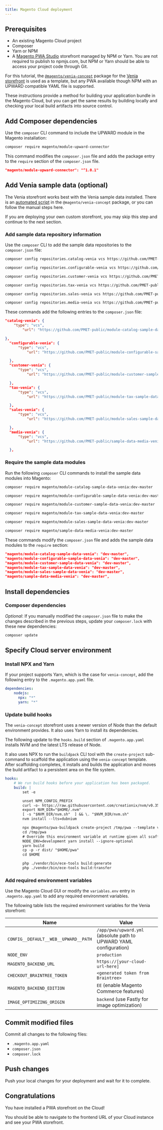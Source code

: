 ```yaml
---
title: Magento Cloud deployment
---
```


## Prerequisites

-   An existing Magento Cloud project
-   Composer
-   Yarn or NPM
-   A [Magento PWA Studio][] storefront managed by NPM or Yarn.
    You are not required to publish to npmjs.com, but
    NPM or Yarn should be able to access your project code through Git.

For this tutorial, the [`@magento/venia-concept`][] package for the [Venia storefront][] is used as a template, but any PWA available though NPM with an UPWARD compatible YAML file is supported.

These instructions provide a method for building your application bundle in the Magento Cloud, but
you can get the same results by building locally and checking your local build artifacts into source control.

## Add Composer dependencies

Use the `composer` CLI command to include the UPWARD module in the Magento installation:

```sh
composer require magento/module-upward-connector
```

This command modifies the `composer.json` file and adds the package entry to the `require` section of the `composer.json` file.

```json
"magento/module-upward-connector": "^1.0.1"
```

## Add Venia sample data (optional)

The Venia storefront works best with the Venia sample data installed. There is an [automated script](https://pwastudio.io/venia-pwa-concept/install-sample-data/) in the `@magento/venia-concept` package, or you can follow the manual steps here.

If you are deploying your own custom storefront, you may skip this step and continue to the next section.

### Add sample data repository information

Use the `composer` CLI to add the sample data repositories to the `composer.json` file:

```sh
composer config repositories.catalog-venia vcs https://github.com/PMET-public/module-catalog-sample-data-venia
```

```sh
composer config repositories.configurable-venia vcs https://github.com/PMET-public/module-configurable-sample-data-venia
```

```sh
composer config repositories.customer-venia vcs https://github.com/PMET-public/module-customer-sample-data-venia
```

```sh
composer config repositories.tax-venia vcs https://github.com/PMET-public/module-tax-sample-data-venia
```

```sh
composer config repositories.sales-venia vcs https://github.com/PMET-public/module-sales-sample-data-venia
```

```sh
composer config repositories.media-venia vcs https://github.com/PMET-public/sample-data-media-venia
```

These commands add the following entries to the `composer.json` file:

```json
"catalog-venia": {
    "type": "vcs",
        "url": "https://github.com/PMET-public/module-catalog-sample-data-venia"

},
  "configurable-venia": {
      "type": "vcs",
          "url": "https://github.com/PMET-public/module-configurable-sample-data-venia"

  },
  "customer-venia": {
      "type": "vcs",
          "url": "https://github.com/PMET-public/module-customer-sample-data-venia"

  },
  "tax-venia": {
      "type": "vcs",
          "url": "https://github.com/PMET-public/module-tax-sample-data-venia"

  },
  "sales-venia": {
      "type": "vcs",
          "url": "https://github.com/PMET-public/module-sales-sample-data-venia"

  },
  "media-venia": {
      "type": "vcs",
          "url": "https://github.com/PMET-public/sample-data-media-venia"

  },
```

### Require the sample data modules

Run the following `composer` CLI commands to install the sample data modules into Magento:

```sh
composer require magento/module-catalog-sample-data-venia:dev-master
```

```sh
composer require magento/module-configurable-sample-data-venia:dev-master
```

```sh
composer require magento/module-customer-sample-data-venia:dev-master
```

```sh
composer require magento/module-tax-sample-data-venia:dev-master
```

```sh
composer require magento/module-sales-sample-data-venia:dev-master
```

```sh
composer require magento/sample-data-media-venia:dev-master
```

These commands modify the `composer.json` file and adds the sample data modules to the `require` section:

```json
"magento/module-catalog-sample-data-venia": "dev-master",
"magento/module-configurable-sample-data-venia": "dev-master",
"magento/module-customer-sample-data-venia": "dev-master",
"magento/module-tax-sample-data-venia": "dev-master",
"magento/module-sales-sample-data-venia": "dev-master",
"magento/sample-data-media-venia": "dev-master",
```

## Install dependencies

### Composer dependencies

_Optional_: If you manually modified the `composer.json` file to make the changes described in the previous steps, update your `composer.lock` with these new dependencies:

```sh
composer update
```

## Specify Cloud server environment

### Install NPX and Yarn

If your project supports Yarn, which is the case for `venia-concept`, add the following entry to the `.magento.app.yaml` file.

```yaml
dependencies:
    nodejs:
      npx: "*"
      yarn: "*"
```

### Update build hooks

The `venia-concept` storefront uses a newer version of Node than the default environment provides.
It also uses Yarn to install its dependencies.

The following update to the `hooks.build` section of `.magento.app.yaml` installs NVM and the latest LTS release of Node.

It also uses NPX to run the `buildpack` CLI tool with the `create-project` sub-command to scaffold the application using the `venia-concept` template.
After scaffolding completes, it installs and builds the application and moves the build artifact to a persistent area on the file system.

```yaml
hooks:
    # We run build hooks before your application has been packaged.
    build: |
        set -e

        unset NPM_CONFIG_PREFIX
        curl -o- https://raw.githubusercontent.com/creationix/nvm/v0.35.1/install.sh | bash
        export NVM_DIR="$HOME/.nvm"
        [ -s "$NVM_DIR/nvm.sh"  ] && \. "$NVM_DIR/nvm.sh"
        nvm install --lts=dubnium

        npx @magento/pwa-buildpack create-project /tmp/pwa --template venia-concept --backend-url https://[your-cloud-url-here] --name Venia --author Magento --install false --npm-client yarn
        cd /tmp/pwa
        # Override this environment variable at runtime given all scaffolded dependencies are devDependencies
        NODE_ENV=development yarn install --ignore-optional
        yarn build
        cp -p -r dist/ "$HOME/pwa"
        cd $HOME

        php ./vendor/bin/ece-tools build:generate
        php ./vendor/bin/ece-tools build:transfer
```

### Add required environment variables

Use the Magento Cloud GUI or modify the `variables.env` entry in `.magento.app.yaml` to add any required environment variables.

The following table lists the required environment variables for the Venia storefront:

| Name                                 | Value                                                                                                   |
| ------------------------------------ | ------------------------------------------------------------------------------------------------------- |
| `CONFIG__DEFAULT__WEB__UPWARD__PATH` | `/app/pwa/upward.yml` (absolute path to UPWARD YAML configuration)                                      |
| `NODE_ENV`                           | `production`                                                                                            |
| `MAGENTO_BACKEND_URL`                | `https://[your-cloud-url-here]`                                                                         |
| `CHECKOUT_BRAINTREE_TOKEN`           | `<generated token from Braintree>`                                                                      |
| `MAGENTO_BACKEND_EDITION`            | `EE` (enable Magento Commerce features)                                                                 |
| `IMAGE_OPTIMIZING_ORIGIN`            | `backend` (use Fastly for image optimization)                                                           |

## Commit modified files

Commit all changes to the following files:

-   `.magento.app.yaml`
-   `composer.json`
-   `composer.lock`

## Push changes

Push your local changes for your deployment and wait for it to complete.

## Congratulations

You have installed a PWA storefront on the Cloud!

You should be able to navigate to the frontend URL of your Cloud instance and see your PWA storefront.

[magento pwa studio]: http://pwastudio.io
[`@magento/venia-concept`]: https://www.npmjs.com/package/@magento/venia-concept
[venia storefront]: https://pwastudio.io/venia-pwa-concept/
[create a `package.json`]: https://docs.npmjs.com/cli/init
